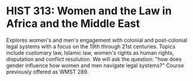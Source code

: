 # HIST 313: Women and the Law in Africa and the Middle East

Explores women's and men's engagement with colonial and post-colonial legal systems with a focus on the 19th through 21st centuries. Topics include customary law, Islamic law, women's rights as human rights, disputation and conflict resolution. We will ask the question: "how does gender influence how women and men navigate legal systems?" Course previously offered as WMST 289.